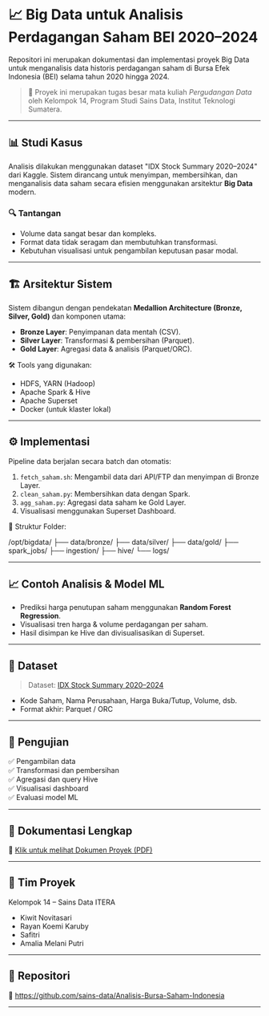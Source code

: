# 📈 Big Data untuk Analisis Perdagangan Saham BEI 2020–2024

Repositori ini merupakan dokumentasi dan implementasi proyek Big Data untuk menganalisis data historis perdagangan saham di Bursa Efek Indonesia (BEI) selama tahun 2020 hingga 2024.

> 🧠 Proyek ini merupakan tugas besar mata kuliah *Pergudangan Data* oleh Kelompok 14, Program Studi Sains Data, Institut Teknologi Sumatera.

---

## 📊 Studi Kasus

Analisis dilakukan menggunakan dataset "IDX Stock Summary 2020–2024" dari Kaggle. Sistem dirancang untuk menyimpan, membersihkan, dan menganalisis data saham secara efisien menggunakan arsitektur **Big Data** modern.

### 🔍 Tantangan

- Volume data sangat besar dan kompleks.
- Format data tidak seragam dan membutuhkan transformasi.
- Kebutuhan visualisasi untuk pengambilan keputusan pasar modal.

---

## 🏗️ Arsitektur Sistem

Sistem dibangun dengan pendekatan **Medallion Architecture (Bronze, Silver, Gold)** dan komponen utama:

- **Bronze Layer**: Penyimpanan data mentah (CSV).
- **Silver Layer**: Transformasi & pembersihan (Parquet).
- **Gold Layer**: Agregasi data & analisis (Parquet/ORC).

🛠 Tools yang digunakan:
- HDFS, YARN (Hadoop)
- Apache Spark & Hive
- Apache Superset
- Docker (untuk klaster lokal)

---

## ⚙️ Implementasi

Pipeline data berjalan secara batch dan otomatis:

1. `fetch_saham.sh`: Mengambil data dari API/FTP dan menyimpan di Bronze Layer.
2. `clean_saham.py`: Membersihkan data dengan Spark.
3. `agg_saham.py`: Agregasi data saham ke Gold Layer.
4. Visualisasi menggunakan Superset Dashboard.

📁 Struktur Folder:

/opt/bigdata/
├── data/bronze/
├── data/silver/
├── data/gold/
├── spark_jobs/
├── ingestion/
├── hive/
└── logs/


---

## 📈 Contoh Analisis & Model ML

- Prediksi harga penutupan saham menggunakan **Random Forest Regression**.
- Visualisasi tren harga & volume perdagangan per saham.
- Hasil disimpan ke Hive dan divisualisasikan di Superset.

---

## 📂 Dataset

> Dataset: [IDX Stock Summary 2020–2024](https://www.kaggle.com/)
- Kode Saham, Nama Perusahaan, Harga Buka/Tutup, Volume, dsb.
- Format akhir: Parquet / ORC

---

## 🧪 Pengujian

✅ Pengambilan data  
✅ Transformasi dan pembersihan  
✅ Agregasi dan query Hive  
✅ Visualisasi dashboard  
✅ Evaluasi model ML

---

## 📎 Dokumentasi Lengkap

📄 [Klik untuk melihat Dokumen Proyek (PDF)](https://drive.google.com/file/d/1OLikgquoFKu4zpKcU_TfUTdACWch-qRi/view?usp=sharing)

---

## 👥 Tim Proyek

Kelompok 14 – Sains Data ITERA  
- Kiwit Novitasari  
- Rayan Koemi Karuby  
- Safitri  
- Amalia Melani Putri  

---

## 📌 Repositori

🔗 https://github.com/sains-data/Analisis-Bursa-Saham-Indonesia

---
